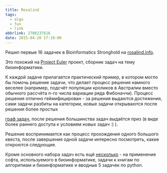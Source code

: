 ```yaml
---
title: Rosalind
tags:
  - algo
  - fun
  - link
abbrlink: 2708237616
date: 2015-04-20 17:10:00
---
```

Решил первые 16 задачек в Bioinformatics Stronghold на [rosalind.info](http://rosalind.info).

Это похожий на [Project Euler](https://projecteuler.net/) проект, сборник задач на тему биоинформатики.

К каждой задаче прилагается практический пример, в котором могло бы помочь решение задачи, что делает процесс решения намного веселее (например, подсчёт популяции кроликов в Австралии вместо обычного рассчёта n-го числа вариации ряда Фибоначчи). Процесс решения отлично геймифицирован - за решения выдаются достижения, сами задачи разбиты на категории, новые задачи открываются после решения более простых

[граф задач](http://rosalind.info/problems/tree-view/), после решения большинства задач выдаётся приз (в виде более раннего доступа к условиям новых задач :) ).

Решение воспринимается как процесс прохождения одного большого квеста, после завершения одной задачи интересно посмотреть, какие откроются следующие.

Кроме основного набора задач есть ещё [несколько](http://rosalind.info/problems/locations/) - на применение софта, используемого в биоинформатике, задачи к книгам по алгоритмам и биоинформатике и вводные 5 задачек по python.